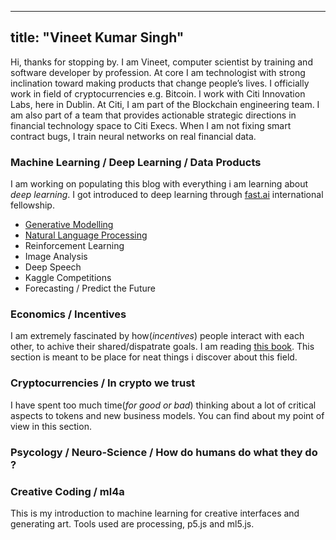 
---
title: "Vineet Kumar Singh"
---

Hi, thanks for stopping by. I am Vineet, computer scientist by training and software developer by profession. At core I am technologist with strong inclination toward making products that change people’s lives. I officially work in field of cryptocurrencies e.g. Bitcoin. I work with Citi Innovation Labs, here in Dublin. At Citi, I am part of the Blockchain engineering team. I am also part of a team that provides actionable strategic directions in financial technology space to Citi Execs.  When I am not fixing  smart contract bugs, I train neural networks on  real financial data. 


###  Machine Learning / Deep Learning / Data Products

I am working on populating this blog with everything i am learning about *deep learning*. I got introduced to deep learning through [fast.ai](https://www.fast.ai) international fellowship.

- [Generative Modelling](https://github.com/letsdodatascience/deepGenerativeModels)
- [Natural Language Processing](https://github.com/letsdodatascience/languageModels) 
- Reinforcement Learning 
- Image Analysis 
- Deep Speech
- Kaggle Competitions
- Forecasting / Predict the Future


### Economics / Incentives

I am extremely fascinated by how(*incentives*) people interact with each other, to achive their shared/dispatrate goals. I am reading [this book](https://www.core-econ.org/). This section is meant to be  place for neat things i discover about this field.


### Cryptocurrencies / In crypto we trust

I have spent too much time(*for good or bad*) thinking about a lot of critical aspects to tokens and new business models. You can find about my point of view in this section.

### Psycology / Neuro-Science / How do humans do what they do ?

### Creative Coding / ml4a 

This is my introduction to machine learning for creative interfaces and generating art. Tools used are processing, p5.js and ml5.js.